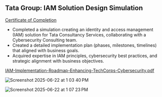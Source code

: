 ## Tata Group:  IAM Solution Design Simulation ##

<a href="https://forage-uploads-prod.s3.amazonaws.com/completion-certificates/ifobHAoMjQs9s6bKS/gmf3ypEXBj2wvfQWC_ifobHAoMjQs9s6bKS_7xKJisfSm6yWBJk9S_1750556085265_completion_certificate.pdf"> Certificate of Completion </a>

* Completed a simulation creating an identity and access management (IAM) solution for Tata Consultancy Services, collaborating with a Cybersecurity Consulting team.
* Created a detailed implementation plan (phases, milestones, timelines) that aligned with business goals. 
* Acquired expertise in IAM principles, cybersecurity best practices, and strategic alignment with business objectives.
  
[IAM-Implementation-Roadmap-Enhancing-TechCorps-Cybersecurity.pdf](https://github.com/user-attachments/files/20851070/IAM-Implementation-Roadmap-Enhancing-TechCorps-Cybersecurity.pdf)

![Screenshot 2025-06-22 at 1 03 40 PM](https://github.com/user-attachments/assets/7cc74b23-c8bb-46a9-8f41-c706f2c3b940)

![Screenshot 2025-06-22 at 1 07 23 PM](https://github.com/user-attachments/assets/1c3c9a01-8241-4938-9441-47d0821c6aea)
